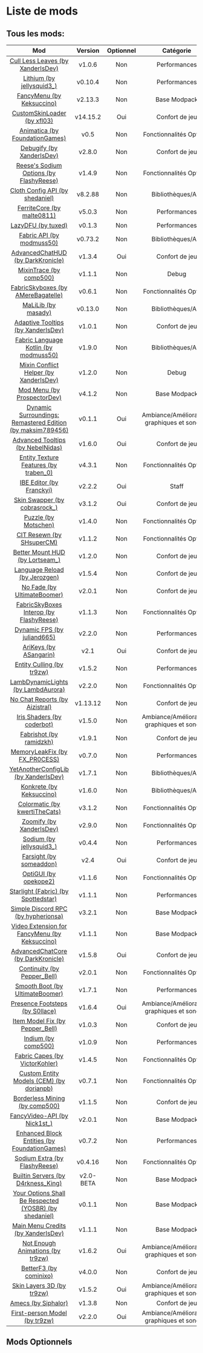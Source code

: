 # Liste de mods

## Tous les mods:

| Mod 	| Version 	| Optionnel 	| Catégorie 	|
|:---:	|:---:	|:---:	|:---:	|
| [Cull Less Leaves (by XanderIsDev)](https://www.curseforge.com/minecraft/mc-mods/cull-less-leaves) 	| v1.0.6 	| Non 	| Performances 	|
| [Lithium (by jellysquid3_)](https://www.curseforge.com/minecraft/mc-mods/lithium) 	| v0.10.4 	| Non 	| Performances 	|
| [FancyMenu (by Keksuccino)](https://www.curseforge.com/minecraft/mc-mods/fancymenu-fabric) 	| v2.13.3 	| Non 	| Base Modpack 	|
| [CustomSkinLoader (by xfl03)](https://www.curseforge.com/minecraft/mc-mods/customskinloader) 	| v14.15.2 	| Oui 	| Confort de jeu 	|
| [Animatica (by FoundationGames)](https://www.curseforge.com/minecraft/mc-mods/animatica) 	| v0.5 	| Non 	| Fonctionnalités Optifine 	|
| [Debugify (by XanderIsDev)](https://www.curseforge.com/minecraft/mc-mods/debugify) 	| v2.8.0 	| Non 	| Confort de jeu 	|
| [Reese's Sodium Options (by FlashyReese)](https://www.curseforge.com/minecraft/mc-mods/reeses-sodium-options) 	| v1.4.9 	| Non 	| Fonctionnalités Optifine 	|
| [Cloth Config API (by shedaniel)](https://www.curseforge.com/minecraft/mc-mods/cloth-config) 	| v8.2.88 	| Non 	| Bibliothèques/API 	|
| [FerriteCore (by malte0811)](https://www.curseforge.com/minecraft/mc-mods/ferritecore-fabric) 	| v5.0.3 	| Non 	| Performances 	|
| [LazyDFU (by tuxed)](https://www.curseforge.com/minecraft/mc-mods/lazydfu) 	| v0.1.3 	| Non 	| Performances 	|
| [Fabric API (by modmuss50)](https://www.curseforge.com/minecraft/mc-mods/fabric-api) 	| v0.73.2 	| Non 	| Bibliothèques/API 	|
| [AdvancedChatHUD (by DarkKronicle)](https://www.curseforge.com/minecraft/mc-mods/advancedchathud) 	| v1.3.4 	| Oui 	| Confort de jeu 	|
| [MixinTrace (by comp500)](https://www.curseforge.com/minecraft/mc-mods/mixintrace) 	| v1.1.1 	| Non 	| Debug 	|
| [FabricSkyboxes (by AMereBagatelle)](https://www.curseforge.com/minecraft/mc-mods/fabricskyboxes) 	| v0.6.1 	| Non 	| Fonctionnalités Optifine 	|
| [MaLiLib (by masady)](https://www.curseforge.com/minecraft/mc-mods/malilib) 	| v0.13.0 	| Non 	| Bibliothèques/API 	|
| [Adaptive Tooltips (by XanderIsDev)](https://www.curseforge.com/minecraft/mc-mods/adaptive-tooltips) 	| v1.0.1 	| Non 	| Confort de jeu 	|
| [Fabric Language Kotlin (by modmuss50)](https://www.curseforge.com/minecraft/mc-mods/fabric-language-kotlin) 	| v1.9.0 	| Non 	| Bibliothèques/API 	|
| [Mixin Conflict Helper (by XanderIsDev)](https://www.curseforge.com/minecraft/mc-mods/mixin-conflict-helper) 	| v1.2.0 	| Non 	| Debug 	|
| [Mod Menu (by ProspectorDev)](https://www.curseforge.com/minecraft/mc-mods/modmenu) 	| v4.1.2 	| Non 	| Base Modpack 	|
| [Dynamic Surroundings: Remastered Edition (by maksim789456)](https://www.curseforge.com/minecraft/mc-mods/dynamic-surroundings-remastered-fabric-edition) 	| v0.1.1 	| Oui 	| Ambiance/Améliorations graphiques et sonores 	|
| [Advanced Tooltips (by NebelNidas)](https://www.curseforge.com/minecraft/mc-mods/advanced-tooltips) 	| v1.6.0 	| Oui 	| Confort de jeu 	|
| [Entity Texture Features (by traben_0)](https://www.curseforge.com/minecraft/mc-mods/entity-texture-features-fabric) 	| v4.3.1 	| Non 	| Fonctionnalités Optifine 	|
| [IBE Editor (by Franckyi)](https://www.curseforge.com/minecraft/mc-mods/ibe-editor) 	| v2.2.2 	| Oui 	| Staff 	|
| [Skin Swapper (by cobrasrock_)](https://www.curseforge.com/minecraft/mc-mods/skin-swapper) 	| v3.1.2 	| Oui 	| Confort de jeu 	|
| [Puzzle (by Motschen)](https://www.curseforge.com/minecraft/mc-mods/puzzle) 	| v1.4.0 	| Non 	| Fonctionnalités Optifine 	|
| [CIT Resewn (by SHsuperCM)](https://www.curseforge.com/minecraft/mc-mods/cit-resewn) 	| v1.1.2 	| Non 	| Fonctionnalités Optifine 	|
| [Better Mount HUD (by Lortseam_)](https://www.curseforge.com/minecraft/mc-mods/better-mount-hud) 	| v1.2.0 	| Non 	| Confort de jeu 	|
| [Language Reload (by Jerozgen)](https://www.curseforge.com/minecraft/mc-mods/language-reload) 	| v1.5.4 	| Non 	| Confort de jeu 	|
| [No Fade (by UltimateBoomer)](https://www.curseforge.com/minecraft/mc-mods/no-fade) 	| v2.0.1 	| Non 	| Confort de jeu 	|
| [FabricSkyBoxes Interop (by FlashyReese)](https://www.curseforge.com/minecraft/mc-mods/fabricskyboxes-interop) 	| v1.1.3 	| Non 	| Fonctionnalités Optifine 	|
| [Dynamic FPS (by juliand665)](https://www.curseforge.com/minecraft/mc-mods/dynamic-fps) 	| v2.2.0 	| Non 	| Performances 	|
| [AriKeys (by ASangarin)](https://www.curseforge.com/minecraft/mc-mods/arikeys) 	| v2.1 	| Oui 	| Confort de jeu 	|
| [Entity Culling (by tr9zw)](https://www.curseforge.com/minecraft/mc-mods/entityculling) 	| v1.5.2 	| Non 	| Performances 	|
| [LambDynamicLights (by LambdAurora)](https://www.curseforge.com/minecraft/mc-mods/lambdynamiclights) 	| v2.2.0 	| Non 	| Fonctionnalités Optifine 	|
| [No Chat Reports (by Aizistral)](https://www.curseforge.com/minecraft/mc-mods/no-chat-reports) 	| v1.13.12 	| Non 	| Confort de jeu 	|
| [Iris Shaders (by coderbot)](https://www.curseforge.com/minecraft/mc-mods/irisshaders) 	| v1.5.0 	| Non 	| Ambiance/Améliorations graphiques et sonores 	|
| [Fabrishot (by ramidzkh)](https://www.curseforge.com/minecraft/mc-mods/fabrishot) 	| v1.9.1 	| Non 	| Confort de jeu 	|
| [MemoryLeakFix (by FX_PR0CESS)](https://www.curseforge.com/minecraft/mc-mods/memoryleakfix) 	| v0.7.0 	| Non 	| Performances 	|
| [YetAnotherConfigLib (by XanderIsDev)](https://www.curseforge.com/minecraft/mc-mods/yacl) 	| v1.7.1 	| Non 	| Bibliothèques/API 	|
| [Konkrete (by Keksuccino)](https://www.curseforge.com/minecraft/mc-mods/konkrete-fabric) 	| v1.6.0 	| Non 	| Bibliothèques/API 	|
| [Colormatic (by kwertiTheCats)](https://www.curseforge.com/minecraft/mc-mods/colormatic) 	| v3.1.2 	| Non 	| Fonctionnalités Optifine 	|
| [Zoomify (by XanderIsDev)](https://www.curseforge.com/minecraft/mc-mods/zoomify) 	| v2.9.0 	| Non 	| Fonctionnalités Optifine 	|
| [Sodium (by jellysquid3_)](https://www.curseforge.com/minecraft/mc-mods/sodium) 	| v0.4.4 	| Non 	| Performances 	|
| [Farsight (by someaddon)](https://www.curseforge.com/minecraft/mc-mods/farsight-fabric) 	| v2.4 	| Oui 	| Confort de jeu 	|
| [OptiGUI (by opekope2)](https://www.curseforge.com/minecraft/mc-mods/optigui) 	| v1.1.6 	| Non 	| Fonctionnalités Optifine 	|
| [Starlight (Fabric) (by Spottedstar)](https://www.curseforge.com/minecraft/mc-mods/starlight) 	| v1.1.1 	| Non 	| Performances 	|
| [Simple Discord RPC (by hypherionsa)](https://www.curseforge.com/minecraft/mc-mods/simple-discord-rpc) 	| v3.2.1 	| Non 	| Base Modpack 	|
| [Video Extension for FancyMenu (by Keksuccino)](https://www.curseforge.com/minecraft/mc-mods/video-extension-for-fancymenu-fabric) 	| v1.1.1 	| Non 	| Base Modpack 	|
| [AdvancedChatCore (by DarkKronicle)](https://www.curseforge.com/minecraft/mc-mods/advancedchatcore) 	| v1.5.8 	| Oui 	| Confort de jeu 	|
| [Continuity (by Pepper_Bell)](https://www.curseforge.com/minecraft/mc-mods/continuity) 	| v2.0.1 	| Non 	| Fonctionnalités Optifine 	|
| [Smooth Boot (by UltimateBoomer)](https://www.curseforge.com/minecraft/mc-mods/smooth-boot) 	| v1.7.1 	| Non 	| Performances 	|
| [Presence Footsteps (by S0llace)](https://www.curseforge.com/minecraft/mc-mods/presence-footsteps) 	| v1.6.4 	| Oui 	| Ambiance/Améliorations graphiques et sonores 	|
| [Item Model Fix (by Pepper_Bell)](https://www.curseforge.com/minecraft/mc-mods/item-model-fix) 	| v1.0.3 	| Non 	| Confort de jeu 	|
| [Indium (by comp500)](https://www.curseforge.com/minecraft/mc-mods/indium) 	| v1.0.9 	| Non 	| Performances 	|
| [Fabric Capes (by VictorKohler)](https://www.curseforge.com/minecraft/mc-mods/capes) 	| v1.4.5 	| Non 	| Fonctionnalités Optifine 	|
| [Custom Entity Models (CEM) (by dorianpb)](https://www.curseforge.com/minecraft/mc-mods/custom-entity-models-cem) 	| v0.7.1 	| Non 	| Fonctionnalités Optifine 	|
| [Borderless Mining (by comp500)](https://www.curseforge.com/minecraft/mc-mods/borderless-mining) 	| v1.1.5 	| Non 	| Confort de jeu 	|
| [FancyVideo-API (by Nick1st_)](https://www.curseforge.com/minecraft/mc-mods/fancyvideo-api) 	| v2.0.1 	| Non 	| Base Modpack 	|
| [Enhanced Block Entities (by FoundationGames)](https://www.curseforge.com/minecraft/mc-mods/enhanced-block-entities) 	| v0.7.2 	| Non 	| Performances 	|
| [Sodium Extra (by FlashyReese)](https://www.curseforge.com/minecraft/mc-mods/sodium-extra) 	| v0.4.16 	| Non 	| Fonctionnalités Optifine 	|
| [Builtin Servers (by D4rkness_King)](https://www.curseforge.com/minecraft/mc-mods/builtin-servers) 	| v2.0-BETA 	| Non 	| Base Modpack 	|
| [Your Options Shall Be Respected (YOSBR) (by shedaniel)](https://www.curseforge.com/minecraft/mc-mods/yosbr) 	| v0.1.1 	| Non 	| Base Modpack 	|
| [Main Menu Credits (by XanderIsDev)](https://www.curseforge.com/minecraft/mc-mods/main-menu-credits) 	| v1.1.1 	| Non 	| Base Modpack 	|
| [Not Enough Animations (by tr9zw)](https://www.curseforge.com/minecraft/mc-mods/not-enough-animations) 	| v1.6.2 	| Oui 	| Ambiance/Améliorations graphiques et sonores 	|
| [BetterF3 (by cominixo)](https://www.curseforge.com/minecraft/mc-mods/betterf3) 	| v4.0.0 	| Non 	| Confort de jeu 	|
| [Skin Layers 3D (by tr9zw)](https://www.curseforge.com/minecraft/mc-mods/skin-layers-3d) 	| v1.5.2 	| Oui 	| Ambiance/Améliorations graphiques et sonores 	|
| [Amecs (by Siphalor)](https://www.curseforge.com/minecraft/mc-mods/amecs) 	| v1.3.8 	| Non 	| Confort de jeu 	|
| [First-person Model (by tr9zw)](https://www.curseforge.com/minecraft/mc-mods/first-person-model) 	| v2.2.0 	| Oui 	| Ambiance/Améliorations graphiques et sonores 	|

## Mods Optionnels